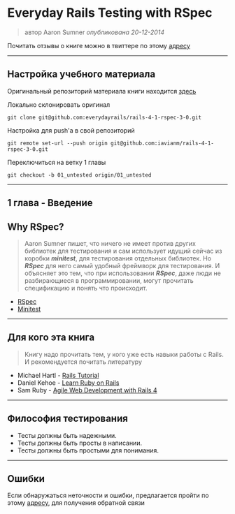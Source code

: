 # **Everyday Rails Testing with RSpec**

>автор Aaron Sumner
*опубликована 20-12-2014*

Почитать отзывы о книге можно в твиттере по этому [адресу](https://twitter.com/search?q=#everydayrailsrspec)
* * *
## Настройка учебного материала

Оригинальный репозиторий материала книги находится [здесь](https://github.com/everydayrails/rails-4-1-rspec-3-0)

Локально склонировать оригинал

`git clone git@github.com:everydayrails/rails-4-1-rspec-3-0.git`

Настройка для push'а в свой репозиторий

`git remote set-url --push origin git@github.com:iavianm/rails-4-1-rspec-3-0.git`

Переключиться на ветку 1 главы

`git checkout -b 01_untested origin/01_untested`
* * *

## **1 глава - Введение**

## Why RSpec?
>Aaron Sumner пишет, что ничего не имеет против других библиотек для тестирования и сам использует идущий сейчас из коробки ***minitest***, для тестирования отдельных библиотек. Но ***RSpec*** для него самый удобный фреймворк для тестирования. И объясняет это тем, что при использовании ***RSpec***, даже люди не разбирающиеся в программировании, могут прочитать спецификацию и понять что происходит.
- [RSpec](https://github.com/rspec/rspec-rails)
- [Minitest](https://github.com/minitest/minitest)
* * *
## Для кого эта книга
>Книгу надо прочитать тем, у кого уже есть навыки работы с Rails. И рекомендуется почитать литературу
- Michael Hartl - [Rails Tutorial](https://www.railstutorial.org/)
- Daniel Kehoe - [Learn Ruby on Rails](https://learn-rails.com/)
- Sam Ruby - [Agile Web Development with Rails 4](https://pragprog.com/titles/rails4/agile-web-development-with-rails-4/)
* * *
## Философия тестирования
- Тесты должны быть надежными.
- Тесты должны быть просты в написании.
- Тесты должны быть простыми для понимания.
* * *
## Ошибки
Если обнаружаться неточности и ошибки, предлагается пройти по этому [адресу](https://github.com/everydayrails/rails-4-1-rspec-3-0/issues), для получения обратной связи

